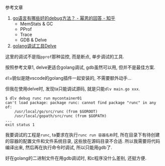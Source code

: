 参考文章

1. [go语言有哪些好的debug方法？ - 幂恩的回答 - 知乎](https://www.zhihu.com/question/40980436/answer/767289819)
    - MemStats & GC
    - PProf
    - Trace
    - GDB & Delve
2. [golang调试工具Delve](https://www.cnblogs.com/li-peng/p/8522592.html)

这里的调试不是指`pprof`那种监控, 而是断点, 单步调试的工具.

按照参考文章1, delve更适合golang调试, gdb虽然可以用, 但并不是最佳方案.

`dlv`貌似是随vscode的golang插件一起安装的, 不需要额外动手...

但我在使用delve时, 发现ta只能调试源码, 就是只能`dlv main.go xxx`.

```console
$ dlv debug runc run mycontainer01
can't load package: package runc: cannot find package "runc" in any of:
	/usr/local/go/src/runc (from $GOROOT)
	/usr/local/gopath/src/runc (from $GOPATH)
...
exit status 1
```

我要调试的工程是`runc`, ta要求在执行`runc run 容器名称`时, 所在目录下有待创建的容器的配置文件和文件系统目录, 这些放在源码目录不合适. 所以我需要将代码编译出来, 然后再在执行命令时调试, 所以只能用gdb了.

好在golang的二进制文件在用gdb调试时, 和c程序没什么差别, 还挺方便.
